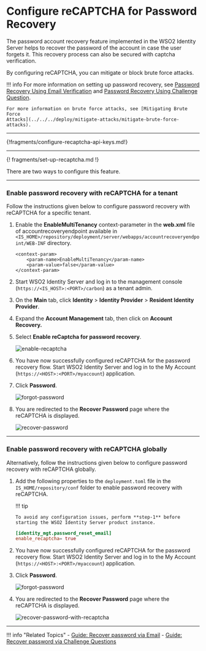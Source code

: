 # Configure reCAPTCHA for Password Recovery

The password account recovery feature implemented in the WSO2 Identity Server helps to recover the password of the account in case the user forgets it. This recovery process can also be secured with captcha verification.

By configuring reCAPTCHA, you can mitigate or block brute force attacks.

!!! info 
    For more information on setting up password recovery, see [Password Recovery Using Email Verification](../../../guides/password-mgt/recover-password) 
    and [Password Recovery Using Challenge Question](../../../guides/password-mgt/challenge-question).

    For more information on brute force attacks, see [Mitigating Brute Force
    Attacks](../../../deploy/mitigate-attacks/mitigate-brute-force-attacks).

---

{!fragments/configure-recaptcha-api-keys.md!}

---

{! fragments/set-up-recaptcha.md !}

There are two ways to configure this feature.

---

### Enable password recovery with reCAPTCHA for a tenant

Follow the instructions given below to configure password recovery with
reCAPTCHA for a specific tenant.

1.  Enable the **EnableMultiTenancy** context-parameter in the
    **web.xml** file of accountrecoveryendpoint available in 
    `<IS_HOME>/repository/deployment/server/webapps/accountrecoveryendpoint/WEB-INF` directory.
    
    ```
    <context-param>
        <param-name>EnableMultiTenancy</param-name>
        <param-value>false</param-value>
    </context-param>
    ```

2.  Start WSO2 Identity Server and log in to the management console (`https://<IS_HOST>:<PORT>/carbon`) as a tenant
    admin.

3.  On the **Main** tab, click **Identity** > **Identity Provider** > **Resident
    Identity Provider**.
    
4.  Expand the **Account Management** tab, then click on
    **Account Recovery.**

5.  Select **Enable reCaptcha for password recovery**.

    ![enable-recaptcha](/assets/img/guides/enable-recaptcha.png) 

6.  You have now successfully configured reCAPTCHA for the password
    recovery flow. Start WSO2 Identity Server and log in to the My Account (`https://<HOST>:<PORT>/myaccount`) application.

7.  Click **Password**.
    
    ![forgot-password](/assets/img/guides/forgotten-password-option.png)

8.  You are redirected to the **Recover Password** page where the reCAPTCHA is displayed.

    ![recover-password](/assets/img/guides/recover-password-with-recaptcha.png)

---

### Enable password recovery with reCAPTCHA globally

Alternatively, follow the instructions given below to configure password recovery with
reCAPTCHA globally.  

1.  Add the following properties to the `deployment.toml` file in the `IS_HOME/repository/conf` folder to enable 
password recovery with reCAPTCHA.

    !!! tip
    
        To avoid any configuration issues, perform **step-1** before
        starting the WSO2 Identity Server product instance.
    
    ``` toml    
    [identity_mgt.password_reset_email] 
    enable_recaptcha= true
    ```

2.  You have now successfully configured reCAPTCHA for the password
    recovery flow. Start WSO2 Identity Server and log in to the My Account (`https://<HOST>:<PORT>/myaccount`) application.

3.  Click **Password**.

    ![forgot-password](/assets/img/guides/forgotten-password-option.png)

4.  You are redirected to the **Recover Password** page where the reCAPTCHA is displayed.

    ![recover-password-with-recaptcha](/assets/img/guides/recover-password-with-recaptcha.png)

---

!!! info "Related Topics"
    - [Guide: Recover password via Email](../../../guides/password-mgt/recover-password)
    - [Guide: Recover password via Challenge Questions](../../../guides/password-mgt/challenge-question)
